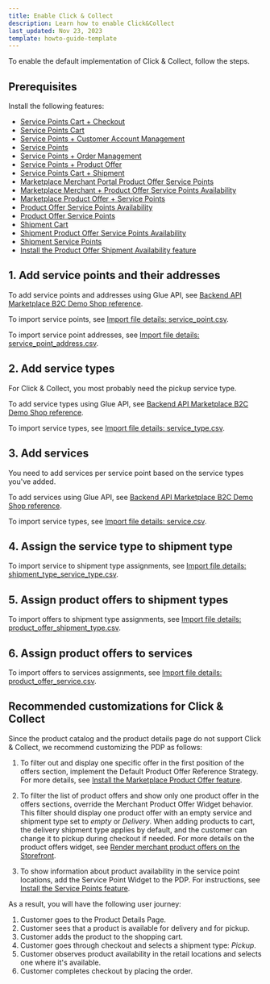 ```yaml
---
title: Enable Click & Collect
description: Learn how to enable Click&Collect
last_updated: Nov 23, 2023
template: howto-guide-template
---
```


To enable the default implementation of Click & Collect, follow the steps.

## Prerequisites

Install the following features:

* [Service Points Cart + Checkout](/docs/pbc/all/service-point-management/{{page.version}}/unified-commerce/install-features/install-the-service-points-cart-checkout-feature.html)
* [Service Points Cart](/docs/pbc/all/service-point-management/{{page.version}}/unified-commerce/install-features/install-the-service-points-cart-feature.html)
* [Service Points + Customer Account Management](/docs/pbc/all/service-point-management/{{page.version}}/unified-commerce/install-features/install-the-service-points-customer-account-management-feature.html)
* [Service Points](/docs/pbc/all/service-point-management/{{page.version}}/unified-commerce/install-features/install-the-service-points-feature.html)
* [Service Points + Order Management](/docs/pbc/all/service-point-management/{{page.version}}/unified-commerce/install-features/install-the-service-points-order-management-feature.html)
* [Service Points + Product Offer](/docs/pbc/all/service-point-management/{{page.version}}/unified-commerce/install-features/install-the-service-points-product-offer-feature.html)
* [Service Points Cart + Shipment](/docs/pbc/all/service-point-management/{{page.version}}/unified-commerce/install-features/install-the-service-points-shipment-feature.html)
* [Marketplace Merchant Portal Product Offer Service Points](/docs/pbc/all/offer-management/{{page.version}}/unified-commerce/install-features/install-the-marketplace-merchant-portal-product-offer-service-points-feature.html)
* [Marketplace Merchant + Product Offer Service Points Availability](/docs/pbc/all/offer-management/{{page.version}}/unified-commerce/install-features/install-the-marketplace-merchant-product-offer-service-points-availability-feature.html)
* [Marketplace Product Offer + Service Points](/docs/pbc/all/offer-management/{{page.version}}/unified-commerce/install-features/install-the-marketplace-product-offer-service-points-feature.html)
* [Product Offer Service Points Availability](/docs/pbc/all/offer-management/{{page.version}}/unified-commerce/install-features/install-the-product-offer-service-points-availability-feature.html)
* [Product Offer Service Points](/docs/pbc/all/offer-management/{{page.version}}/unified-commerce/install-features/install-the-product-offer-service-points-feature.html)
* [Shipment Cart](/docs/pbc/all/carrier-management/{{page.version}}/unified-commerce/install-features/install-the-shipment-cart-feature.html)
* [Shipment Product Offer Service Points Availability](/docs/pbc/all/carrier-management/{{page.version}}/unified-commerce/install-features/install-the-shipment-product-offer-service-points-availability-feature.html)
* [Shipment Service Points](/docs/pbc/all/carrier-management/{{page.version}}/unified-commerce/install-features/install-the-shipment-service-points-feature.html)
* [Install the Product Offer Shipment Availability feature](/docs/pbc/all/offer-management/{{page.version}}/marketplace/install-and-upgrade/install-features/install-the-product-offer-shipment-availability-feature.html)


## 1. Add service points and their addresses

To add service points and addresses using Glue API, see [Backend API Marketplace B2C Demo Shop reference](/docs/scos/dev/glue-api-guides/{{page.version}}/backend-glue-infrastructure/backend-api-marketplace-b2c-demo-shop-reference.html).

To import service points, see [Import file details: service_point.csv](/docs/pbc/all/service-point-management/{{page.version}}/unified-commerce/import-and-export-data/import-file-details-service-point.csv.html).

To import service point addresses, see [Import file details: service_point_address.csv](/docs/pbc/all/service-point-management/{{page.version}}/unified-commerce/import-and-export-data/import-file-details-service-point-address.csv.html).

## 2. Add service types

For Click & Collect, you most probably need the pickup service type.

To add service types using Glue API, see [Backend API Marketplace B2C Demo Shop reference](/docs/scos/dev/glue-api-guides/{{page.version}}/backend-glue-infrastructure/backend-api-marketplace-b2c-demo-shop-reference.html).

To import service types, see [Import file details: service_type.csv](/docs/pbc/all/service-point-management/{{page.version}}/unified-commerce/import-and-export-data/import-file-details-service-type.csv.html).


## 3. Add services

You need to add services per service point based on the service types you've added.

To add services using Glue API, see [Backend API Marketplace B2C Demo Shop reference](/docs/scos/dev/glue-api-guides/{{page.version}}/backend-glue-infrastructure/backend-api-marketplace-b2c-demo-shop-reference.html).

To import service types, see [Import file details: service.csv](/docs/pbc/all/service-point-management/{{page.version}}/unified-commerce/import-and-export-data/import-file-details-service.csv.html).


## 4. Assign the service type to shipment type

To import service to shipment type assignments, see [Import file details: shipment_type_service_type.csv](/docs/pbc/all/carrier-management/{{page.version}}/unified-commerce/file-details-shipment-type-service-type.csv.html).


## 5. Assign product offers to shipment types

To import offers to shipment type assignments, see [Import file details: product_offer_shipment_type.csv](/docs/pbc/all/offer-management/{{page.version}}/marketplace/import-and-export-data/import-file-details-product-offer-shipment-type.csv.html).


## 6. Assign product offers to services


To import offers to services assignments, see [Import file details: product_offer_service.csv](https://docs.spryker.com/docs/pbc/all/offer-management/202311.0/unified-commerce/import-file-details-product-offer-service.csv.html).


## Recommended customizations for Click & Collect

Since the product catalog and the product details page do not support Click & Collect, we recommend customizing the PDP as follows:

1. To filter out and display one specific offer in the first position of the offers section, implement the Default Product Offer Reference Strategy. For more details, see [Install the Marketplace Product Offer feature](https://docs.spryker.com/docs/pbc/all/offer-management/202307.0/marketplace/install-and-upgrade/install-features/install-the-marketplace-product-offer-feature.html#set-up-behavior).

2. To filter the list of product offers and show only one product offer in the offers sections, override the Merchant Product Offer Widget behavior. This filter should display one product offer with an empty service and shipment type set to _empty_ or _Delivery_. When adding products to cart, the delivery shipment type applies by default, and the customer can change it to pickup during checkout if needed. For more details on the product offers widget, see [Render merchant product offers on the Storefront](/docs/pbc/all/offer-management/202307.0/marketplace/render-merchant-product-offers-on-the-storefront.html).

3. To show information about product availability in the service point locations, add the Service Point Widget to the PDP. For instructions, see [Install the Service Points feature](https://docs.spryker.com/docs/pbc/all/service-point-management/202311.0/unified-commerce/install-features/install-the-service-points-feature.html).

As a result, you will have the following user journey:
1. Customer goes to the Product Details Page.
2. Customer sees that a product is available for delivery and for pickup.
3. Customer adds the product to the shopping cart.
4. Customer goes through checkout and selects a shipment type: *Pickup*.
5. Customer observes product availability in the retail locations and selects one where it's available.
6. Customer completes checkout by placing the order.
